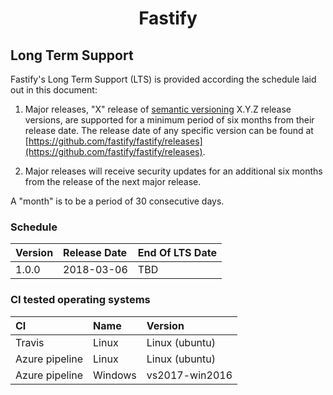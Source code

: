 <h1 align="center">Fastify</h1>

<a name="lts"></a>

## Long Term Support

Fastify's Long Term Support (LTS) is provided according the schedule laid
out in this document:

1. Major releases, "X" release of [semantic versioning][semver] X.Y.Z release
   versions, are supported for a minimum period of six months from their release
   date. The release date of any specific version can be found at
   [https://github.com/fastify/fastify/releases](https://github.com/fastify/fastify/releases).

1. Major releases will receive security updates for an additional six months
   from the release of the next major release.

A "month" is to be a period of 30 consecutive days.

[semver]: https://semver.org/

<a name="lts-schedule"></a>

### Schedule

| Version | Release Date | End Of LTS Date |
| :------ | :----------- | :-------------- |
| 1.0.0   | 2018-03-06   | TBD             |

<a name="supported-os"></a>

### CI tested operating systems

| CI             | Name    | Version        |
| :------------- | :------ | :------------- |
| Travis         | Linux   | Linux (ubuntu) |
| Azure pipeline | Linux   | Linux (ubuntu) |
| Azure pipeline | Windows | vs2017-win2016 |
